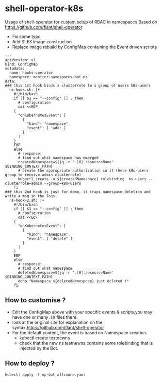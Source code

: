 # shell-operator-k8s
Usage of shell-operator for custom setup of RBAC in namespaces
Based on https://github.com/flant/shell-operator 
* Fix some typo
* Add SLES image construction
* Replace image rebuild by ConfigMap containing the Event driven scripts

```
---
apiVersion: v1
kind: ConfigMap
metadata:
  name: hooks-operator
  namespace: monitor-namespaces-bot-ns
data:
### this 1st hook binds a clusterrole to a group of users k8s-users
  ns-hook.sh: |+
    #!/bin/bash
    if [[ $1 == "--config" ]] ; then
      # configuration
      cat <<EOF
    {
      "onKubernetesEvent": [
        {
          "kind": "namespace",
          "event": [ "add" ]
        }
      ]
    }
    EOF
    else
      # response:
      # find out what namespace has emerged
      createdNamespace=$(jq -r '.[0].resourceName' $BINDING_CONTEXT_PATH)
      # create the appropriate authorization in it (here k8s-users group to receive admin clusterrole)
      kubectl create -n ${createdNamespace} rolebinding  ns-users --clusterrole=admin --group=k8s-users
    fi
### this 2nd hook is just for demo, it traps namespace deletion and write a msg in the logs.
  ns-hook-2.sh: |+
    #!/bin/bash
    if [[ $1 == "--config" ]] ; then
      # configuration
      cat <<EOF
    {
      "onKubernetesEvent": [
        {
          "kind": "namespace",
          "event": [ "delete" ]
        }
      ]
    }
    EOF
    else
      # response:
      # find out what namespace
      deletedNamespace=$(jq -r '.[0].resourceName' $BINDING_CONTEXT_PATH)
      echo "Namespace ${deletedNamespace} just deleted !"
    fi
```
## How to customise ?
* Edit the ConfigMap above with your specific events & scripts,you may have one or many .sh files there. 
* look at the original site for explanation on the syntax.https://github.com/flant/shell-operator
* For the default content, the event is based on Namespace creation.
  * kubectl create testnewns
  * check that the new ns testnewns contains some rolebinding that is injected by the Bot.
## How to deploy ?
```kubectl apply -f op-bot-allinone.yaml```

